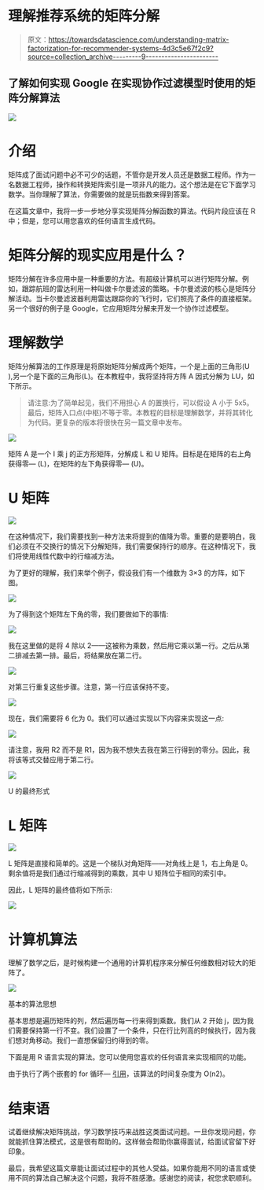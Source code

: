 # 理解推荐系统的矩阵分解

> 原文：<https://towardsdatascience.com/understanding-matrix-factorization-for-recommender-systems-4d3c5e67f2c9?source=collection_archive---------9----------------------->

## 了解如何实现 Google 在实现协作过滤模型时使用的矩阵分解算法

![](img/393f10c6c7fda76db7fd03f995c82c10.png)

# 介绍

矩阵成了面试问题中必不可少的话题，不管你是开发人员还是数据工程师。作为一名数据工程师，操作和转换矩阵索引是一项非凡的能力。这个想法是在它下面学习数学。当你理解了算法，你需要做的就是玩指数来得到答案。

在这篇文章中，我将一步一步地分享实现矩阵分解函数的算法。代码片段应该在 R 中；但是，您可以用您喜欢的任何语言生成代码。

# 矩阵分解的现实应用是什么？

矩阵分解在许多应用中是一种重要的方法。有超级计算机可以进行矩阵分解。例如，跟踪航班的雷达利用一种叫做卡尔曼滤波的策略。卡尔曼滤波的核心是矩阵分解活动。当卡尔曼滤波器利用雷达跟踪你的飞行时，它们照亮了条件的直接框架。另一个很好的例子是 Google，它应用矩阵分解来开发一个协作过滤模型。

# 理解数学

矩阵分解算法的工作原理是将原始矩阵分解成两个矩阵，一个是上面的三角形(U ),另一个是下面的三角形(L)。在本教程中，我将坚持将方阵 A 因式分解为 LU，如下所示。

> 请注意:为了简单起见，我们不用担心 A 的置换行，可以假设 A 小于 5x5。最后，矩阵入口点(中枢)不等于零。本教程的目标是理解数学，并将其转化为代码。更复杂的版本将很快在另一篇文章中发布。

![](img/393f10c6c7fda76db7fd03f995c82c10.png)

矩阵 A 是一个 I 乘 j 的正方形矩阵，分解成 L 和 U 矩阵。目标是在矩阵的右上角获得零— (L)，在矩阵的左下角获得零— (U)。

# U 矩阵

![](img/3ea662a6bb24f84d8f803f9eccdabf44.png)

在这种情况下，我们需要找到一种方法来将提到的值降为零。重要的是要明白，我们必须在不交换行的情况下分解矩阵，我们需要保持行的顺序。在这种情况下，我们将使用线性代数中的行缩减方法。

为了更好的理解，我们来举个例子，假设我们有一个维数为 3×3 的方阵，如下图。

![](img/621f0c2059b9143d32d4a8db5ebef83e.png)

为了得到这个矩阵左下角的零，我们要做如下的事情:

![](img/9782e51f4d575775cb7c1e477218c798.png)

我在这里做的是将 4 除以 2——这被称为乘数，然后用它乘以第一行。之后从第二排减去第一排。最后，将结果放在第二行。

![](img/7197858d5eafc262bfdb60b3af6bf710.png)

对第三行重复这些步骤。注意，第一行应该保持不变。

![](img/d1089d6bc687f2bcac3f1842993407ac.png)

现在，我们需要将 6 化为 0。我们可以通过实现以下内容来实现这一点:

![](img/dc3d7b4ad504d74da9d66d895777fd29.png)

请注意，我用 R2 而不是 R1，因为我不想失去我在第三行得到的零分。因此，我将该等式交替应用于第二行。

![](img/2983a3afbace4476a14832b505c18038.png)

U 的最终形式

# L 矩阵

![](img/500873c3a137c22b651da0d7fda92927.png)

L 矩阵是直接和简单的。这是一个梯队对角矩阵——对角线上是 1，右上角是 0。剩余值将是我们通过行缩减得到的乘数，其中 U 矩阵位于相同的索引中。

因此，L 矩阵的最终值将如下所示:

![](img/6df005807a2498f54b5872d6ebde51ef.png)

# 计算机算法

理解了数学之后，是时候构建一个通用的计算机程序来分解任何维数相对较大的矩阵了。

![](img/7a01b921c6fd8898cbcc3844736e123c.png)

基本的算法思想

基本思想是遍历矩阵的列，然后遍历每一行来得到乘数。我们从 2 开始 j，因为我们需要保持第一行不变。我们设置了一个条件，只在行比列高的时候执行，因为我们想对角移动。我们一直想保留归约得到的零。

下面是用 R 语言实现的算法。您可以使用您喜欢的任何语言来实现相同的功能。

由于执行了两个嵌套的 for 循环— [引用](http://pages.cs.wisc.edu/~vernon/cs367/notes/3.COMPLEXITY.html)，该算法的时间复杂度为 O(n2)。

# 结束语

试着继续解决矩阵挑战，学习数学技巧来战胜这类面试问题。一旦你发现问题，你就能抓住算法模式，这是很有帮助的。这样做会帮助你赢得面试，给面试官留下好印象。

最后，我希望这篇文章能让面试过程中的其他人受益。如果你能用不同的语言或使用不同的算法自己解决这个问题，我将不胜感激。感谢您的阅读，祝您求职顺利。